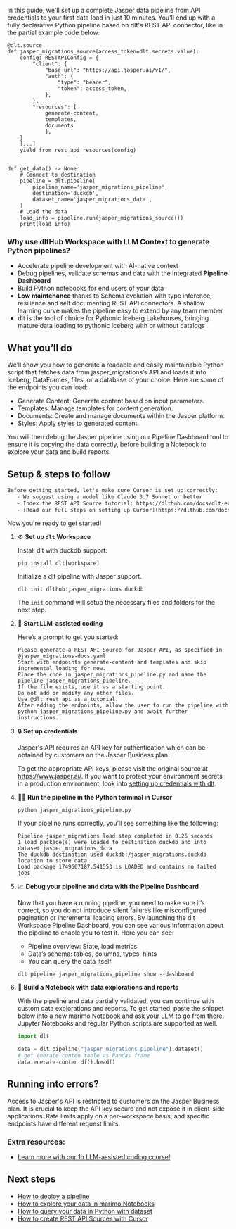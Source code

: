 In this guide, we'll set up a complete Jasper data pipeline from API credentials to your first data load in just 10 minutes. You'll end up with a fully declarative Python pipeline based on dlt's REST API connector, like in the partial example code below:

```python-outcome
@dlt.source
def jasper_migrations_source(access_token=dlt.secrets.value):
    config: RESTAPIConfig = {
        "client": {
            "base_url": "https://api.jasper.ai/v1/",
            "auth": {
                "type": "bearer",
                "token": access_token,
            },
        },
        "resources": [
            generate-content,
            templates,
            documents
            ],
    }
    [...]
    yield from rest_api_resources(config)


def get_data() -> None:
    # Connect to destination
    pipeline = dlt.pipeline(
        pipeline_name='jasper_migrations_pipeline',
        destination='duckdb',
        dataset_name='jasper_migrations_data', 
    )
    # Load the data
    load_info = pipeline.run(jasper_migrations_source())
    print(load_info) 
```

### Why use dltHub Workspace with LLM Context to generate Python pipelines?

- Accelerate pipeline development with AI-native context
- Debug pipelines, validate schemas and data with the integrated **Pipeline Dashboard**
- Build Python notebooks for end users of your data
- **Low maintenance** thanks to Schema evolution with type inference, resilience and self documenting REST API connectors. A shallow learning curve makes the pipeline easy to extend by any team member
- dlt is the tool of choice for Pythonic Iceberg Lakehouses, bringing mature data loading to pythonic Iceberg with or without catalogs

## What you’ll do

We’ll show you how to generate a readable and easily maintainable Python script that fetches data from jasper_migrations’s API and loads it into Iceberg, DataFrames, files, or a database of your choice. Here are some of the endpoints you can load:

- Generate Content: Generate content based on input parameters.
- Templates: Manage templates for content generation.
- Documents: Create and manage documents within the Jasper platform.
- Styles: Apply styles to generated content.

You will then debug the Jasper pipeline using our Pipeline Dashboard tool to ensure it is copying the data correctly, before building a Notebook to explore your data and build reports.

## Setup & steps to follow

```default
Before getting started, let's make sure Cursor is set up correctly:
   - We suggest using a model like Claude 3.7 Sonnet or better
   - Index the REST API Source tutorial: https://dlthub.com/docs/dlt-ecosystem/verified-sources/rest_api/ and add it to context as **@dlt rest api**
   - [Read our full steps on setting up Cursor](https://dlthub.com/docs/dlt-ecosystem/llm-tooling/cursor-restapi#23-configuring-cursor-with-documentation)
```

Now you're ready to get started!

1. ⚙️ **Set up `dlt` Workspace**
    
    Install dlt with duckdb support:
    ```shell
    pip install dlt[workspace]
    ```

    Initialize a dlt pipeline with Jasper support.
    ```shell
    dlt init dlthub:jasper_migrations duckdb
    ```

    The `init` command will setup the necessary files and folders for the next step.
    
2. 🤠 **Start LLM-assisted coding**
    
    Here’s a prompt to get you started:
    
    ```prompt
    Please generate a REST API Source for Jasper API, as specified in @jasper_migrations-docs.yaml 
    Start with endpoints generate-content and templates and skip incremental loading for now. 
    Place the code in jasper_migrations_pipeline.py and name the pipeline jasper_migrations_pipeline. 
    If the file exists, use it as a starting point. 
    Do not add or modify any other files. 
    Use @dlt rest api as a tutorial. 
    After adding the endpoints, allow the user to run the pipeline with python jasper_migrations_pipeline.py and await further instructions.
    ```

    
3. 🔒 **Set up credentials** 
    
    Jasper's API requires an API key for authentication which can be obtained by customers on the Jasper Business plan.
    
    To get the appropriate API keys, please visit the original source at https://www.jasper.ai/.
    If you want to protect your environment secrets in a production environment, look into [setting up credentials with dlt](https://dlthub.com/docs/walkthroughs/add_credentials).
    
4. 🏃‍♀️ **Run the pipeline in the Python terminal in Cursor**
    
    ```shell
    python jasper_migrations_pipeline.py
    ```
    
    If your pipeline runs correctly, you’ll see something like the following:
    
    ```shell
    Pipeline jasper_migrations load step completed in 0.26 seconds
    1 load package(s) were loaded to destination duckdb and into dataset jasper_migrations_data
    The duckdb destination used duckdb:/jasper_migrations.duckdb location to store data
    Load package 1749667187.541553 is LOADED and contains no failed jobs
    ```
    
5. 📈 **Debug your pipeline and data with the Pipeline Dashboard**

    Now that you have a running pipeline, you need to make sure it’s correct, so you do not introduce silent failures like misconfigured pagination or incremental loading errors. By launching the dlt Workspace Pipeline Dashboard, you can see various information about the pipeline to enable you to test it. Here you can see:
    - Pipeline overview: State, load metrics
    - Data’s schema: tables, columns, types, hints
    - You can query the data itself
    
    ```shell
    dlt pipeline jasper_migrations_pipeline show --dashboard
    ```
    
6. 🐍 **Build a Notebook with data explorations and reports**

    With the pipeline and data partially validated, you can continue with custom data explorations and reports. To get started, paste the snippet below into a new marimo Notebook and ask your LLM to go from there. Jupyter Notebooks and regular Python scripts are supported as well.

    
    ```python
    import dlt

   data = dlt.pipeline("jasper_migrations_pipeline").dataset()
   # get enerate-conten table as Pandas frame
   data.enerate-conten.df().head()
    ```

## Running into errors?

Access to Jasper's API is restricted to customers on the Jasper Business plan. It is crucial to keep the API key secure and not expose it in client-side applications. Rate limits apply on a per-workspace basis, and specific endpoints have different request limits.

### Extra resources:

- [Learn more with our 1h LLM-assisted coding course!](https://www.youtube.com/watch?v=GGid70rnJuM)

## Next steps

- [How to deploy a pipeline](https://dlthub.com/docs/walkthroughs/deploy-a-pipeline)
- [How to explore your data in marimo Notebooks](https://dlthub.com/docs/general-usage/dataset-access/marimo)
- [How to query your data in Python with dataset](https://dlthub.com/docs/general-usage/dataset-access/dataset)
- [How to create REST API Sources with Cursor](https://dlthub.com/docs/dlt-ecosystem/llm-tooling/cursor-restapi)